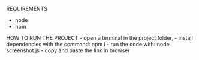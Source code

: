 REQUIREMENTS
 - node
 - npm

HOW TO RUN THE PROJECT
    - open a terminal in the project folder,
    - install dependencies with the command:  npm i
    - run the code with: node screenshot.js
    - copy and paste the link in browser